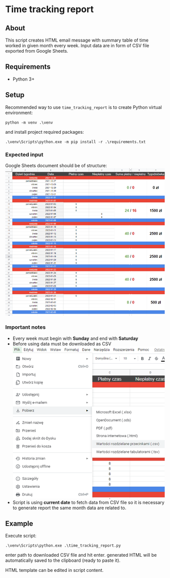 # Time tracking report

## About
This script creates HTML email message with summary table of time worked in given month every week. Input data are in form of CSV file exported from Google Sheets.

## Requirements
  * Python 3+

## Setup
Recommended way to use `time_tracking_report` is to create Python virtual environment:
```
python -m venv .\venv
```
and install project required packages:
```
.\venv\Scripts\python.exe -m pip install -r .\requirements.txt
```

### Expected input
Google Sheets document should be of structure:
![Google Sheets table setup](/source/images/google_sheets_print_screen.png)

### Important notes
  * Every week must begin with **Sunday** and end with **Saturday**
  * Before using data must be downloaded as CSV
  ![Google Sheet CSV export](/source/images/google_sheets_print_screen_2.png)
  * Script is using **current date** to fetch data from CSV file so it is necessary to generate report the same month data are related to.

## Example
Execute script:
```
.\venv\Scripts\python.exe .\time_tracking_report.py
```
enter path to downloaded CSV file and hit enter. generated HTML will be automatically saved to the clipboard (ready to paste it).

HTML template can be edited in script content.
